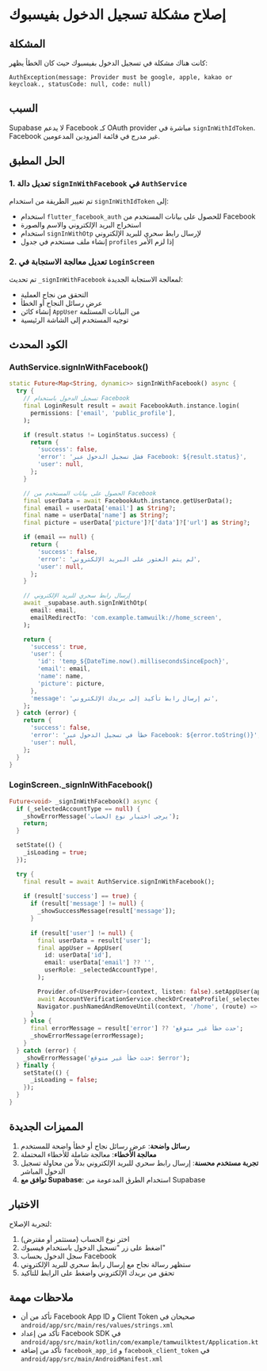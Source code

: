 # إصلاح مشكلة تسجيل الدخول بفيسبوك

## المشكلة
كانت هناك مشكلة في تسجيل الدخول بفيسبوك حيث كان الخطأ يظهر:
```
AuthException(message: Provider must be google, apple, kakao or keycloak., statusCode: null, code: null)
```

## السبب
Supabase لا يدعم Facebook كـ OAuth provider مباشرة في `signInWithIdToken`. Facebook غير مدرج في قائمة المزودين المدعومين.

## الحل المطبق

### 1. تعديل دالة `signInWithFacebook` في `AuthService`

تم تغيير الطريقة من استخدام `signInWithIdToken` إلى:
- استخدام `flutter_facebook_auth` للحصول على بيانات المستخدم من Facebook
- استخراج البريد الإلكتروني والاسم والصورة
- استخدام `signInWithOtp` لإرسال رابط سحري للبريد الإلكتروني
- إنشاء ملف مستخدم في جدول `profiles` إذا لزم الأمر

### 2. تعديل معالجة الاستجابة في `LoginScreen`

تم تحديث `_signInWithFacebook` لمعالجة الاستجابة الجديدة:
- التحقق من نجاح العملية
- عرض رسائل النجاح أو الخطأ
- إنشاء كائن `AppUser` من البيانات المستلمة
- توجيه المستخدم إلى الشاشة الرئيسية

## الكود المحدث

### AuthService.signInWithFacebook()
```dart
static Future<Map<String, dynamic>> signInWithFacebook() async {
  try {
    // تسجيل الدخول باستخدام Facebook
    final LoginResult result = await FacebookAuth.instance.login(
      permissions: ['email', 'public_profile'],
    );

    if (result.status != LoginStatus.success) {
      return {
        'success': false,
        'error': 'فشل تسجيل الدخول عبر Facebook: ${result.status}',
        'user': null,
      };
    }

    // الحصول على بيانات المستخدم من Facebook
    final userData = await FacebookAuth.instance.getUserData();
    final email = userData['email'] as String?;
    final name = userData['name'] as String?;
    final picture = userData['picture']?['data']?['url'] as String?;

    if (email == null) {
      return {
        'success': false,
        'error': 'لم يتم العثور على البريد الإلكتروني',
        'user': null,
      };
    }

    // إرسال رابط سحري للبريد الإلكتروني
    await _supabase.auth.signInWithOtp(
      email: email,
      emailRedirectTo: 'com.example.tamwuilk://home_screen',
    );

    return {
      'success': true,
      'user': {
        'id': 'temp_${DateTime.now().millisecondsSinceEpoch}',
        'email': email,
        'name': name,
        'picture': picture,
      },
      'message': 'تم إرسال رابط تأكيد إلى بريدك الإلكتروني',
    };
  } catch (error) {
    return {
      'success': false,
      'error': 'خطأ في تسجيل الدخول عبر Facebook: ${error.toString()}',
      'user': null,
    };
  }
}
```

### LoginScreen._signInWithFacebook()
```dart
Future<void> _signInWithFacebook() async {
  if (_selectedAccountType == null) {
    _showErrorMessage('يرجى اختيار نوع الحساب');
    return;
  }

  setState(() {
    _isLoading = true;
  });

  try {
    final result = await AuthService.signInWithFacebook();
    
    if (result['success'] == true) {
      if (result['message'] != null) {
        _showSuccessMessage(result['message']);
      }
      
      if (result['user'] != null) {
        final userData = result['user'];
        final appUser = AppUser(
          id: userData['id'],
          email: userData['email'] ?? '',
          userRole: _selectedAccountType!,
        );

        Provider.of<UserProvider>(context, listen: false).setAppUser(appUser);
        await AccountVerificationService.checkOrCreateProfile(_selectedAccountType!);
        Navigator.pushNamedAndRemoveUntil(context, '/home', (route) => false);
      }
    } else {
      final errorMessage = result['error'] ?? 'حدث خطأ غير متوقع';
      _showErrorMessage(errorMessage);
    }
  } catch (error) {
    _showErrorMessage('حدث خطأ غير متوقع: $error');
  } finally {
    setState(() {
      _isLoading = false;
    });
  }
}
```

## المميزات الجديدة

1. **رسائل واضحة**: عرض رسائل نجاح أو خطأ واضحة للمستخدم
2. **معالجة الأخطاء**: معالجة شاملة للأخطاء المحتملة
3. **تجربة مستخدم محسنة**: إرسال رابط سحري للبريد الإلكتروني بدلاً من محاولة تسجيل الدخول المباشر
4. **توافق مع Supabase**: استخدام الطرق المدعومة من Supabase

## الاختبار

لتجربة الإصلاح:
1. اختر نوع الحساب (مستثمر أو مقترض)
2. اضغط على زر "تسجيل الدخول باستخدام فيسبوك"
3. سجل الدخول بحساب Facebook
4. ستظهر رسالة نجاح مع إرسال رابط سحري للبريد الإلكتروني
5. تحقق من بريدك الإلكتروني واضغط على الرابط للتأكيد

## ملاحظات مهمة

- تأكد من أن Facebook App ID و Client Token صحيحان في `android/app/src/main/res/values/strings.xml`
- تأكد من إعداد Facebook SDK في `android/app/src/main/kotlin/com/example/tamwuilktest/Application.kt`
- تأكد من إضافة `facebook_app_id` و `facebook_client_token` في `android/app/src/main/AndroidManifest.xml` 